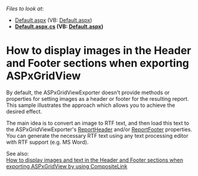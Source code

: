 <!-- default file list -->
*Files to look at*:

* [Default.aspx](./CS/Sample/Default.aspx) (VB: [Default.aspx](./VB/Sample/Default.aspx))
* **[Default.aspx.cs](./CS/Sample/Default.aspx.cs) (VB: [Default.aspx](./VB/Sample/Default.aspx))**
<!-- default file list end -->
# How to display images in the Header and Footer sections when exporting ASPxGridView


<p>By default, the ASPxGridViewExporter doesn't provide methods or properties for setting images as a header or footer for the resulting report.  This sample illustrates the approach which allows you to achieve the desired effect.</p><p>The main idea is to convert an image to RTF text, and then load this text to the ASPxGridViewExporter's <a href="http://documentation.devexpress.com/#AspNet/DevExpressWebASPxGridViewExportASPxGridViewExporter_ReportHeadertopic"><u>ReportHeader</u></a> and/or <a href="http://documentation.devexpress.com/#AspNet/DevExpressWebASPxGridViewExportASPxGridViewExporter_ReportFootertopic"><u>ReportFooter</u></a> properties. You can generate the necessary RTF text using any text processing editor with RTF support (e.g. MS Word).</p><p>See also:<br />
<a href="https://www.devexpress.com/Support/Center/p/E3184">How to display images and text in the Header and Footer sections when exporting ASPxGridView by using CompositeLink</a></p>

<br/>


